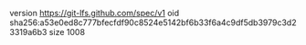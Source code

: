 version https://git-lfs.github.com/spec/v1
oid sha256:a53e0ed8c777bfecfdf90c8524e5142bf6b33f6a4c9df5db3979c3d23319a6b3
size 1008
